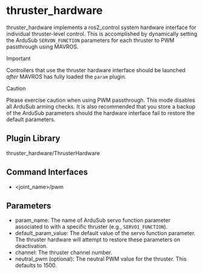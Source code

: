 # thruster_hardware

thruster_hardware implements a ros2_control system hardware interface for
individual thruster-level control. This is accomplished by dynamically setting
the ArduSub `SERVON_FUNCTION` parameters for each thruster to PWM passthrough
using MAVROS.

> [!IMPORTANT]
> Controllers that use the thruster hardware interface should be launched
> *after* MAVROS has fully loaded the `param` plugin.

> [!CAUTION]
> Please exercise caution when using PWM passthrough. This mode disables all
> ArduSub arming checks. It is also recommended that you store a backup of the
> ArduSub parameters should the hardware interface fail to restore the default
> parameters.

## Plugin Library

thruster_hardware/ThrusterHardware

## Command Interfaces

* <joint_name>/pwm

## Parameters

* param_name: The name of ArduSub servo function parameter associated to with
  a specific thruster (e.g., `SERVO1_FUNCTION`).
* default_param_value: The default value of the servo function parameter. The
  thruster hardware will attempt to restore these parameters on deactivation.
* channel: The thruster channel number.
* neutral_pwm (optional): The neutral PWM value for the thruster. This
  defaults to 1500.
